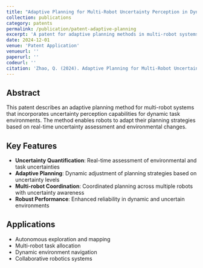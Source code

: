```yaml
---
title: "Adaptive Planning for Multi-Robot Uncertainty Perception in Dynamic Tasks"
collection: publications
category: patents
permalink: /publication/patent-adaptive-planning
excerpt: 'A patent for adaptive planning methods in multi-robot systems with uncertainty perception capabilities for dynamic task environments.'
date: 2024-12-01
venue: 'Patent Application'
venueurl: ''
paperurl: ''
codeurl: ''
citation: 'Zhao, Q. (2024). Adaptive Planning for Multi-Robot Uncertainty Perception in Dynamic Tasks. <i>Patent Application</i>.'
---
```

## Abstract

This patent describes an adaptive planning method for multi-robot systems that incorporates uncertainty perception capabilities for dynamic task environments. The method enables robots to adapt their planning strategies based on real-time uncertainty assessment and environmental changes.

## Key Features

- **Uncertainty Quantification**: Real-time assessment of environmental and task uncertainties
- **Adaptive Planning**: Dynamic adjustment of planning strategies based on uncertainty levels
- **Multi-robot Coordination**: Coordinated planning across multiple robots with uncertainty awareness
- **Robust Performance**: Enhanced reliability in dynamic and uncertain environments

## Applications

- Autonomous exploration and mapping
- Multi-robot task allocation
- Dynamic environment navigation
- Collaborative robotics systems
